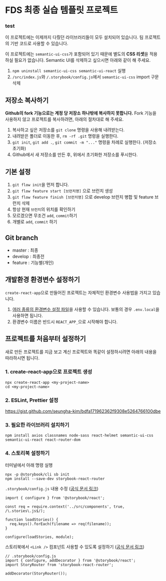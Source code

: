 # FDS 최종 실습 템플릿 프로젝트

### test

이 프로젝트에는 이제까지 다뤘던 라이브러리들이 모두 설치되어 있습니다. 팀 프로젝트의 기반 코드로 사용할 수 있습니다.

이 프로젝트에는 `semantic-ui-css`가 포함되어 있기 때문에 별도의 **CSS 리셋**을 적용하실 필요가 없습니다. Semantic UI를 삭제하고 싶으시면 아래와 같이 해 주세요.

1. `npm uninstall semantic-ui-css semantic-ui-react` 실행
2. `/src/index.js`와 `/.storybook/config.js`에서 `semantic-ui-css` import 구문 삭제

## 저장소 복사하기

**Github의 fork 기능으로는 계정 당 저장소 하나밖에 복사하지 못합니다.** Fork 기능을 사용하지 않고 프로젝트를 복사하려면, 아래의 절차대로 해 주세요.

1. 복사하고 싶은 저장소를 `git clone` 명령을 사용해 내려받는다.
1. 내려받은 폴더로 이동한 후, `rm -rf .git` 명령을 실행한다.
1. `git init`, `git add .`, `git commit -m "..."` 명령을 차례로 실행한다. (저장소 초기화)
1. Github에서 새 저장소를 만든 후, 위에서 초기화한 저장소를 푸시한다.

## 기본 설정

1. `git flow init`을 먼저 합니다.
1. `git flow feature start [브런치명]` 으로 브런치 생성
1. `git flow feature finish [브런치명]` 으로 develop 브런치 병합 및 feature 브런치 삭제
1. 항상 현재 `브런치`의 위치를 확인하기
1. 모르겠으면 무조건 `add`, `commit`하기
1. 개별로 `add`, `commit` 하기

## Git branch

- master : 최종
- develop : 최종전
- feature : 기능별(개인)


## 개발환경 환경변수 설정하기

`create-react-app`으로 만들어진 프로젝트는 자체적인 환경변수 사용법을 가지고 있습니다.

1. [여러 종류의 환경변수 설정 파일](https://facebook.github.io/create-react-app/docs/adding-custom-environment-variables#what-other-env-files-can-be-used)을 사용할 수 있습니다. 보통의 경우 `.env.local`을 사용하면 됩니다.
1. 환경변수 이름은 반드시 `REACT_APP_`으로 시작해야 합니다.

## 프로젝트를 처음부터 설정하기

새로 만든 프로젝트를 지금 보고 계신 프로젝트와 똑같이 설정하시려면 아래의 내용을 따라하시면 됩니다.

### 1. create-react-app으로 프로젝트 생성

```
npx create-react-app <my-project-name>
cd <my-project-name>
```

### 2. ESLint, Prettier 설정

https://gist.github.com/seungha-kim/bdfa171962362f9308e5264766100dbe

### 3. 필요한 라이브러리 설치하기

```
npm install axios classnames node-sass react-helmet semantic-ui-css semantic-ui-react react-router-dom
```

### 4. 스토리북 설정하기

터미널에서 아래 명령 실행

```
npx -p @storybook/cli sb init
npm install --save-dev storybook-react-router
```

`.storybook/config.js` 내용 수정 ([공식 문서 링크](https://storybook.js.org/basics/writing-stories/#loading-stories-dynamically))

```
import { configure } from '@storybook/react';

const req = require.context('../src/components', true, /\.stories\.js$/);

function loadStories() {
  req.keys().forEach(filename => req(filename));
}

configure(loadStories, module);
```

스토리북에서 `<Link />` 컴포넌트 사용할 수 있도록 설정하기 ([공식 문서 링크](https://github.com/gvaldambrini/storybook-router/tree/master/packages/react))

```
// .storybook/config.js
import { configure, addDecorator } from '@storybook/react';
import StoryRouter from 'storybook-react-router';

addDecorator(StoryRouter());
```
